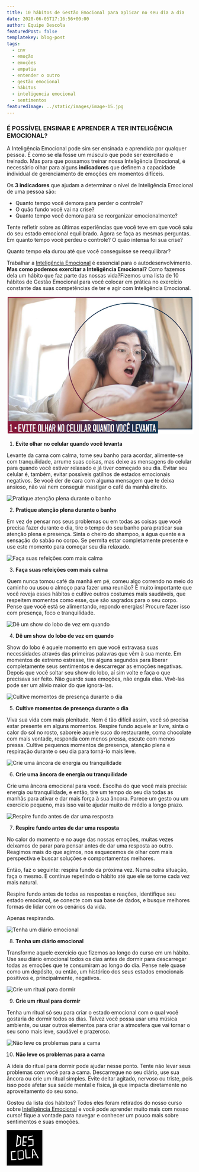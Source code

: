 ```yaml
---
title: 10 hábitos de Gestão Emocional para aplicar no seu dia a dia
date: 2020-06-05T17:16:56+00:00
author: Equipe Descola
featuredPost: false
templatekey: blog-post
tags:
  - cnv
  - emoção
  - emoções
  - empatia
  - entender o outro
  - gestão emocional
  - hábitos
  - inteligencia emocional
  - sentimentos
featuredImage: ../static/images/image-15.jpg
---
```

### **É POSSÍVEL ENSINAR E APRENDER A TER INTELIGÊNCIA EMOCIONAL?**

A Inteligência Emocional pode sim ser ensinada e aprendida por qualquer pessoa. É como se ela fosse um músculo que pode ser exercitado e treinado.
Mas para que possamos treinar nossa Inteligência Emocional, é necessário olhar para alguns **indicadores** que definem a capacidade individual de gerenciamento de emoções em momentos difíceis.

Os **3 indicadores** que ajudam a determinar o nível de Inteligência Emocional de uma pessoa são:

* Quanto tempo você demora para perder o controle?
* O quão fundo você vai na crise?
* Quanto tempo você demora para se reorganizar emocionalmente?

Tente refletir sobre as últimas experiências que você teve em que você saiu do seu estado emocional equilibrado. Agora se faça as mesmas perguntas. Em quanto tempo você perdeu o controle? O quão intensa foi sua crise?

Quanto tempo ela durou até que você conseguisse se reequilibrar?

Trabalhar a [Inteligência Emocional](https://descola.org/curso/inteligencia-emocional) é essencial para o autodesenvolvimento. **Mas como podemos exercitar a Inteligência Emocional?** Como fazemos dela um hábito que faz parte das nossas vida?Fizemos uma lista de 10 hábitos de Gestão Emocional para você colocar em prática no exercício constante das suas competências de ter e agir com Inteligência Emocional.

![Evite olhar no celular quando você levanta](/static/images/image-5-.png "Evite olhar no celular quando você levanta")

1. **Evite olhar no celular quando você levanta**

Levante da cama com calma, tome seu banho para acordar, alimente-se com tranquilidade, arrume suas coisas, mas deixe as mensagens do celular para quando você estiver relaxado e já tiver começado seu dia. Evitar seu celular é, também, evitar possíveis gatilhos de estados emocionais negativos. Se você der de cara com alguma mensagem que te deixa ansioso, não vai nem conseguir mastigar o café da manhã direito.

![Pratique atenção plena durante o banho](images/image-4.png "Pratique atenção plena durante o banho")

2. **Pratique atenção plena durante o banho**

Em vez de pensar nos seus problemas ou em todas as coisas que você precisa fazer durante o dia, tire o tempo do seu banho para praticar sua atenção plena e presença. Sinta o cheiro do shampoo, a água quente e a sensação do sabão no corpo. Se permita estar completamente presente e use este momento para começar seu dia relaxado.

![Faça suas refeições com mais calma](images/image-5.png "Faça suas refeições com mais calma")

3. **Faça suas refeições com mais calma**

Quem nunca tomou café da manhã em pé, comeu algo correndo no meio do caminho ou usou o almoço para fazer uma reunião? É muito importante que você reveja esses hábitos e cultive outros costumes mais saudáveis, que respeitem momentos como esse, que são sagrados para o seu corpo. Pense que você está se alimentando, repondo energias! Procure fazer isso com presença, foco e tranquilidade.

![Dê um show do lobo de vez em quando](images/image-6.png "Dê um show do lobo de vez em quando")

4. **Dê um show do lobo de vez em quando**

Show do lobo é aquele momento em que você extravasa suas necessidades através das primeiras palavras que vêm à sua mente. Em momentos de extremo estresse, tire alguns segundos para liberar completamente seus sentimentos e descarregar as emoções negativas. Depois que você soltar seu show do lobo, aí sim volte e faça o que precisava ser feito. Não guarde suas emoções, não engula elas. Vivê-las pode ser um alívio maior do que ignorá-las.

![Cultive momentos de presença durante o dia](images/image-7.png "Cultive momentos de presença durante o dia")

5. **Cultive momentos de presença durante o dia**

Viva sua vida com mais plenitude. Nem é tão difícil assim, você só precisa estar presente em alguns momentos. Respire fundo aquele ar livre, sinta o calor do sol no rosto, saboreie aquele suco do restaurante, coma chocolate com mais vontade, responda com menos pressa, escute com menos pressa. Cultive pequenos momentos de presença, atenção plena e respiração durante o seu dia para torná-lo mais leve.

![Crie uma âncora de energia ou tranquilidade](images/image-10.png "Crie uma âncora de energia ou tranquilidade")

6. **Crie uma âncora de energia ou tranquilidade**

Crie uma âncora emocional para você. Escolha do que você mais precisa: energia ou tranquilidade, e então, tire um tempo do seu dia todas as manhãs para ativar e dar mais força à sua âncora. Parece um gesto ou um exercício pequeno, mas isso vai te ajudar muito de médio a longo prazo.

![Respire fundo antes de dar uma resposta](images/image-11.png "Respire fundo antes de dar uma resposta")

7. **Respire fundo antes de dar uma resposta**

No calor do momento e no auge das nossas emoções, muitas vezes deixamos de parar para pensar antes de dar uma resposta ao outro. Reagimos mais do que agimos, nos esquecemos de olhar com mais perspectiva e buscar soluções e comportamentos melhores.

Então, faz o seguinte: respira fundo da próxima vez. Numa outra situação, faça o mesmo. E continue repetindo o hábito até que ele se torne cada vez mais natural.

Respire fundo antes de todas as respostas e reações, identifique seu estado emocional, se conecte com sua base de dados, e busque melhores formas de lidar com os cenários da vida.

Apenas respirando.

![Tenha um diário emocional](images/image-12.png "Tenha um diário emocional")

8. **Tenha um diário emocional**

Transforme aquele exercício que fizemos ao longo do curso em um hábito. Use seu diário emocional todos os dias antes de dormir para descarregar todas as emoções que te consumiram ao longo do dia. Pense nele quase como um depósito, ou então, um histórico dos seus estados emocionais positivos e, principalmente, negativos.

![Crie um ritual para dormir](images/image-13.png "Crie um ritual para dormir")

9. **Crie um ritual para dormir**

Tenha um ritual só seu para criar o estado emocional com o qual você gostaria de dormir todos os dias. Talvez você possa usar uma música ambiente, ou usar outros elementos para criar a atmosfera que vai tornar o seu sono mais leve, saudável e prazeroso.

![Não leve os problemas para a cama](images/image-14.png "Não leve os problemas para a cama")

10. **Não leve os problemas para a cama**

A ideia do ritual para dormir pode ajudar nesse ponto. Tente não levar seus problemas com você para a cama. Descarregue no seu diário, use sua âncora ou crie um ritual simples. Evite deitar agitado, nervoso ou triste, pois isso pode afetar sua saúde mental e física, já que impacta diretamente no aproveitamento do seu sono.

Gostou da lista dos hábitos? Todos eles foram retirados do nosso curso sobre [Inteligência Emocional](https://descola.org/curso/inteligencia-emocional) e você pode aprender muito mais com nosso curso! fique a vontade para navegar e conhecer um pouco mais sobre sentimentos e suas emoções.

![Text](/static/images/descola-image.png "text")